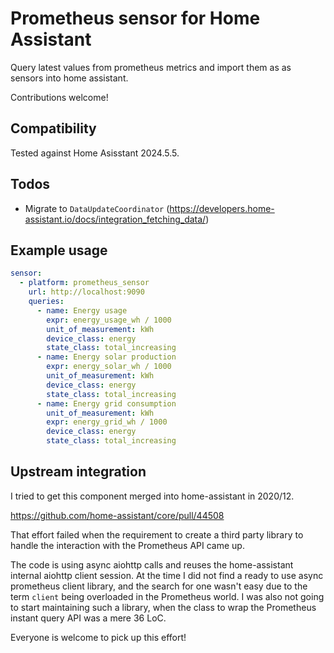 # Prometheus sensor for Home Assistant

Query latest values from prometheus metrics and import them as as sensors into home assistant.

Contributions welcome!

## Compatibility

Tested against Home Asisstant 2024.5.5.

## Todos

- Migrate to `DataUpdateCoordinator` (https://developers.home-assistant.io/docs/integration_fetching_data/)

## Example usage

```yaml
sensor:
  - platform: prometheus_sensor
    url: http://localhost:9090
    queries:
      - name: Energy usage
        expr: energy_usage_wh / 1000
        unit_of_measurement: kWh
        device_class: energy
        state_class: total_increasing
      - name: Energy solar production
        expr: energy_solar_wh / 1000
        unit_of_measurement: kWh
        device_class: energy
        state_class: total_increasing
      - name: Energy grid consumption
        unit_of_measurement: kWh
        expr: energy_grid_wh / 1000
        device_class: energy
        state_class: total_increasing
```

## Upstream integration

I tried to get this component merged into home-assistant in 2020/12.

https://github.com/home-assistant/core/pull/44508

That effort failed when the requirement to create a third party
library to handle the interaction with the Prometheus API came up.

The code is using async aiohttp calls and reuses the home-assistant
internal aiohttp client session.
At the time I did not find a ready to use async prometheus client
library, and the search for one wasn't easy due to the term `client`
being overloaded in the Prometheus world.
I was also not going to start maintaining such a library, when the
class to wrap the Prometheus instant query API was a mere 36 LoC.

Everyone is welcome to pick up this effort!
